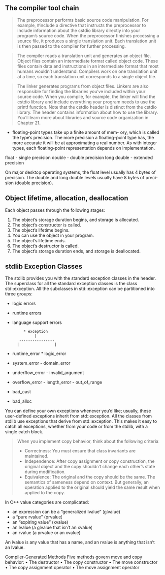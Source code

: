 ## The compiler tool chain

> The preprocessor performs basic source code manipulation. For example, #include <cstdio>
a directive that instructs the preprocessor to include information about the cstdio library
directly into your program’s source code. When the preprocessor finishes processing a source
file, it produces a single translation unit. Each translation unit is then passed to the compiler
for further processing.

> The compiler reads a translation unit and generates an object file. Object files contain an
intermediate format called object code. These files contain data and instructions in an intermediate
format that most humans wouldn’t understand. Compilers work on one translation unit at a time, so each
translation unit corresponds to a single object file.

> The linker generates programs from object files. Linkers are also responsible for finding the libraries
you’ve included within your source code. When you compile, for example, the linker will find the cstdio
library and include everything your program needs to use the printf function. Note that the cstdio header
is distinct from the cstdio library. The header contains information about how to use the library. You’ll
learn more about libraries and source code organization in Chapter 21.

- floating-point types take up a finite amount of mem- ory, which is called the type’s precision.
The more precision a floating-point type has, the more accurate it will be at approximating a
real number. As with integer types, each floating-point representation depends on implementation.

float - single precision
double - double precision
long double - extended precision

On major desktop operating systems, the float level usually has 4 bytes of precision. The double and
long double levels usually have 8 bytes of preci- sion (double precision).

## Object lifetime, allocation, deallocation
Each object passes through the following stages:
1. The object’s storage duration begins, and storage is allocated.
2. The object’s constructor is called.
3. The object’s lifetime begins.
4. You can use the object in your program.
5. The object’s lifetime ends.
6. The object’s destructor is called.
7. The object’s storage duration ends, and storage is deallocated.

## stdlib Exception Classes
The stdlib provides you with the standard exception classes in the <stdexcept> header.
The superclass for all the standard exception classes is the class std::exception. All the
subclasses in std::exception can be partitioned into three groups:
- logic errors
- runtime errors
- language support errors

           * exception
                |
         ----------------
        |                |
 * runtime_error     * logic_error
 - system_error      - domain_error
 - underflow_error   - invalid_argument
 - overflow_error    - length_error
                     - out_of_range

 - bad_cast
 - bad_alloc

You can define your own exceptions whenever you’d like; usually, these user-defined exceptions inherit
from std::exception. All the classes from stdlib use exceptions that derive from std::exception. 
This makes it easy to catch all exceptions, whether from your code or from the stdlib, with a single 
catch block.

> When you implement copy behavior, think about the following criteria:
> - Correctness: You must ensure that class invariants are maintained.
> - Independence: After copy assignment or copy construction, the original object and the copy shouldn’t change
>   each other’s state during modification.
> - Equivalence: The original and the copy should be the same. The semantics of sameness depend on context.
>   But generally, an operation applied to the original should yield the same result when applied to the copy.

In C++ value categories are complicated:
- an expression can be a “generalized lvalue” (glvalue)
- a “pure rvalue” (prvalue)
- an “expiring value” (xvalue)
- an lvalue (a glvalue that isn’t an xvalue)
- an rvalue (a prvalue or an xvalue)

An lvalue is any value that has a name, and an rvalue is anything that isn’t an lvalue.

Compiler-Generated Methods
Five methods govern move and copy behavior:
• The destructor
• The copy constructor
• The move constructor
• The copy assignment operator
• The move assignment operator


